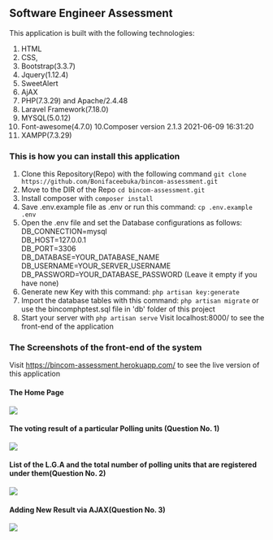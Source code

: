 ## Software Engineer Assessment
This application is built with the following technologies:
1. HTML
2. CSS,
3. Bootstrap(3.3.7)
4. Jquery(1.12.4)
4. SweetAlert
5. AjAX
6. PHP(7.3.29) and Apache/2.4.48
7. Laravel Framework(7.18.0)
7. MYSQL(5.0.12)
9. Font-awesome(4.7.0)
10.Composer version 2.1.3 2021-06-09 16:31:20
11. XAMPP(7.3.29)


### This is how you can install this application
1. Clone this Repository(Repo) with the following command `git clone https://github.com/Bonifaceebuka/bincom-assessment.git`
2. Move to the DIR of the Repo `cd bincom-assessment.git`
3. Install composer with `composer install`
4. Save .env.example file as .env or run this command: `cp .env.example .env`
5.	Open the .env file and set the Database configurations as follows:<br>
	DB_CONNECTION=mysql<br>
	DB_HOST=127.0.0.1<br>
	DB_PORT=3306<br>
	DB_DATABASE=YOUR_DATABASE_NAME<br>
	DB_USERNAME=YOUR_SERVER_USERNAME<br>
	DB_PASSWORD=YOUR_DATABASE_PASSWORD (Leave it empty if you have none)<br>
6. Generate new Key with this command: `php artisan key:generate`
7. Import the database tables with this command: `php artisan migrate` or use the bincomphptest.sql file in 'db' folder of this project
8. Start your server with `php artisan serve`
	Visit localhost:8000/ to see the front-end of the application

### The Screenshots of the front-end of the system

Visit https://bincom-assessment.herokuapp.com/ to see the live version of this application

#### The Home Page
<img src="https://github.com/Bonifaceebuka/bincom-assessment/blob/master/screenshots/home.PNG">

#### The voting result of a particular Polling units (Question No. 1)
<img src="https://github.com/Bonifaceebuka/bincom-assessment/blob/master/screenshots/polling_unit_results.PNG">

#### List of the L.G.A and the total number of polling units that are registered under them(Question No. 2)
<img src="https://github.com/Bonifaceebuka/bincom-assessment/blob/master/screenshots/lga-polling-units.PNG">

#### Adding New Result via AJAX(Question No. 3)
<img src="https://github.com/Bonifaceebuka/bincom-assessment/blob/master/screenshots/new-result.PNG">

